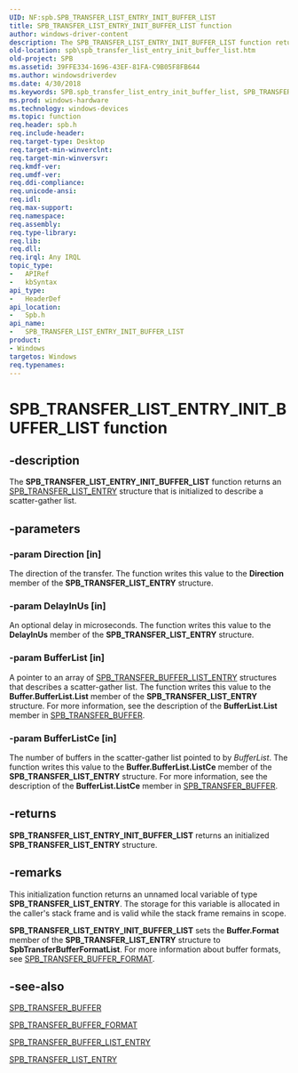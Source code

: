 ```yaml
---
UID: NF:spb.SPB_TRANSFER_LIST_ENTRY_INIT_BUFFER_LIST
title: SPB_TRANSFER_LIST_ENTRY_INIT_BUFFER_LIST function
author: windows-driver-content
description: The SPB_TRANSFER_LIST_ENTRY_INIT_BUFFER_LIST function returns an SPB_TRANSFER_LIST_ENTRY structure that is initialized to describe a scatter-gather list.SPB_TRANSFER_LIST_ENTRY_INIT_BUFFER_LIST function returns an SPB_TRANSFER_LIST_ENTRY structure that is initialized to describe a scatter-gather list.
old-location: spb\spb_transfer_list_entry_init_buffer_list.htm
old-project: SPB
ms.assetid: 39FFE334-1696-43EF-81FA-C9B05F8FB644
ms.author: windowsdriverdev
ms.date: 4/30/2018
ms.keywords: SPB.spb_transfer_list_entry_init_buffer_list, SPB_TRANSFER_LIST_ENTRY_INIT_BUFFER_LIST, SPB_TRANSFER_LIST_ENTRY_INIT_BUFFER_LIST function [Buses], spb/SPB_TRANSFER_LIST_ENTRY_INIT_BUFFER_LIST
ms.prod: windows-hardware
ms.technology: windows-devices
ms.topic: function
req.header: spb.h
req.include-header: 
req.target-type: Desktop
req.target-min-winverclnt: 
req.target-min-winversvr: 
req.kmdf-ver: 
req.umdf-ver: 
req.ddi-compliance: 
req.unicode-ansi: 
req.idl: 
req.max-support: 
req.namespace: 
req.assembly: 
req.type-library: 
req.lib: 
req.dll: 
req.irql: Any IRQL
topic_type:
-	APIRef
-	kbSyntax
api_type:
-	HeaderDef
api_location:
-	Spb.h
api_name:
-	SPB_TRANSFER_LIST_ENTRY_INIT_BUFFER_LIST
product:
- Windows
targetos: Windows
req.typenames: 
---
```


# SPB_TRANSFER_LIST_ENTRY_INIT_BUFFER_LIST function


## -description



The <b>SPB_TRANSFER_LIST_ENTRY_INIT_BUFFER_LIST</b> function returns an <a href="https://msdn.microsoft.com/library/windows/hardware/hh406223">SPB_TRANSFER_LIST_ENTRY</a> structure that is initialized to describe a scatter-gather list.




## -parameters




### -param Direction [in]

The direction of the transfer. The function writes this value to the <b>Direction</b> member of the <b>SPB_TRANSFER_LIST_ENTRY</b> structure.


### -param DelayInUs [in]

An optional delay in microseconds. The function writes this value to the <b>DelayInUs</b> member of the <b>SPB_TRANSFER_LIST_ENTRY</b> structure.


### -param BufferList [in]

A pointer to an array of <a href="https://msdn.microsoft.com/library/windows/hardware/hh406217">SPB_TRANSFER_BUFFER_LIST_ENTRY</a> structures that describes a scatter-gather list. The function writes this value to the <b>Buffer.BufferList.List</b> member of the <b>SPB_TRANSFER_LIST_ENTRY</b> structure. For more information, see the description of the <b>BufferList.List</b> member in <a href="https://msdn.microsoft.com/library/windows/hardware/hh406215">SPB_TRANSFER_BUFFER</a>.


### -param BufferListCe [in]

The number of buffers in the scatter-gather list pointed to by <i>BufferList</i>. The function writes this value to the <b>Buffer.BufferList.ListCe</b> member of the <b>SPB_TRANSFER_LIST_ENTRY</b> structure. For more information, see the description of the <b>BufferList.ListCe</b> member in <a href="https://msdn.microsoft.com/library/windows/hardware/hh406215">SPB_TRANSFER_BUFFER</a>.


## -returns



<b>SPB_TRANSFER_LIST_ENTRY_INIT_BUFFER_LIST</b> returns an initialized <b>SPB_TRANSFER_LIST_ENTRY</b> structure.




## -remarks



This initialization function returns an unnamed local variable of type <b>SPB_TRANSFER_LIST_ENTRY</b>. The storage for this variable is allocated in the caller's stack frame and is valid while the stack frame remains in scope.

<b>SPB_TRANSFER_LIST_ENTRY_INIT_BUFFER_LIST</b> sets the <b>Buffer.Format</b> member of the  <b>SPB_TRANSFER_LIST_ENTRY</b> structure to <b>SpbTransferBufferFormatList</b>. For more information about buffer formats, see <a href="https://msdn.microsoft.com/library/windows/hardware/hh406216">SPB_TRANSFER_BUFFER_FORMAT</a>.




## -see-also




<a href="https://msdn.microsoft.com/library/windows/hardware/hh406215">SPB_TRANSFER_BUFFER</a>



<a href="https://msdn.microsoft.com/library/windows/hardware/hh406216">SPB_TRANSFER_BUFFER_FORMAT</a>



<a href="https://msdn.microsoft.com/library/windows/hardware/hh406217">SPB_TRANSFER_BUFFER_LIST_ENTRY</a>



<a href="https://msdn.microsoft.com/library/windows/hardware/hh406223">SPB_TRANSFER_LIST_ENTRY</a>
 

 

